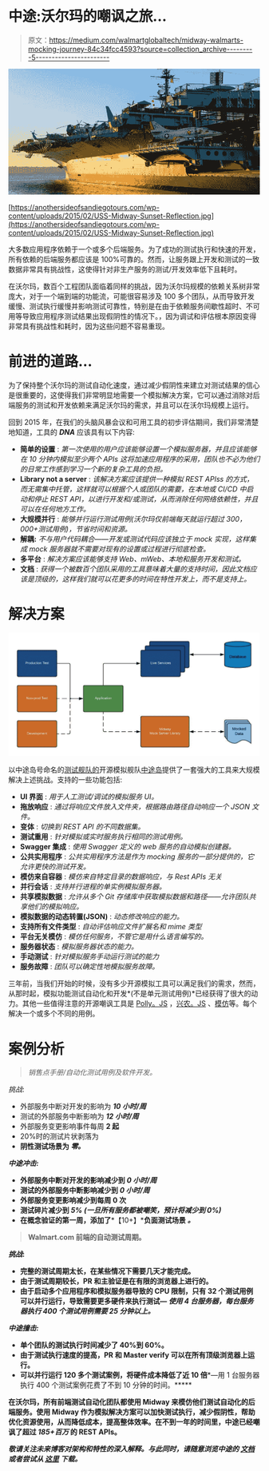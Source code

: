 # 中途:沃尔玛的嘲讽之旅…

> 原文：<https://medium.com/walmartglobaltech/midway-walmarts-mocking-journey-84c34fcc4593?source=collection_archive---------5----------------------->

![](img/cc48ed377464335e27d944fb1a835175.png)

[https://anothersideofsandiegotours.com/wp-content/uploads/2015/02/USS-Midway-Sunset-Reflection.jpg](https://anothersideofsandiegotours.com/wp-content/uploads/2015/02/USS-Midway-Sunset-Reflection.jpg)

大多数应用程序依赖于一个或多个后端服务。为了成功的测试执行和快速的开发，所有依赖的后端服务都应该是 100%可靠的。然而，让服务跟上开发和测试的一致数据非常具有挑战性，这使得针对非生产服务的测试/开发效率低下且耗时。

在沃尔玛，数百个工程团队面临着同样的挑战，因为沃尔玛规模的依赖关系树非常庞大，对于一个端到端的功能流，可能很容易涉及 100 多个团队，从而导致开发缓慢、测试执行缓慢并影响测试可靠性，特别是在由于依赖服务间歇性超时、不可用等导致应用程序测试结果出现假阴性的情况下。，因为调试和评估根本原因变得非常具有挑战性和耗时，因为这些问题不容易重现。

# 前进的道路…

为了保持整个沃尔玛的测试自动化速度，通过减少假阴性来建立对测试结果的信心是很重要的，这使得我们非常明显地需要一个模拟解决方案，它可以通过消除对后端服务的测试和开发依赖来满足沃尔玛的需求，并且可以在沃尔玛规模上运行。

回到 2015 年，在我们的头脑风暴会议和可用工具的初步评估期间，我们非常清楚地知道，工具的 ***DNA*** 应该具有以下内容:

*   **简单的设置** : *第一次使用的用户应该能够设置一个模拟服务器，并且应该能够在 10 分钟内模拟至少两个 APIs 这将加速应用程序的采用，团队也不必为他们的日常工作感到学习一个新的复杂工具的负担。*
*   **Library not a server** : *该解决方案应该提供一种模拟 REST APIss 的方式，而无需集中托管，这样就可以根据个人或团队的需要，在本地或 CI/CD 中启动和停止 REST API，以进行开发和/或测试，从而消除任何网络依赖性，并且可以在任何地方工作。*
*   **大规模并行** : *能够并行运行测试用例(沃尔玛仅前端每天就运行超过 300，000+测试用例)，节省时间和资源。*
*   **解耦:** *不与用户代码耦合——开发或测试代码应该独立于 mock 实现，这样集成 mock 服务器就不需要对现有的设置或过程进行彻底检查。*
*   **多平台** : *解决方案应该能够支持 Web、mWeb、本地和服务开发和测试。*
*   **文档** : *获得一个被数百个团队采用的工具意味着大量的支持时间，因此文档应该是顶级的，这样我们就可以花更多的时间在特性开发上，而不是支持上。*

# **解决方案**

![](img/962abca3e721414592aafd0a1bb0ab47.png)

以中途岛号命名的[测试舰队的](http://testarmada.io)开源模拟舰队[中途岛](https://www.npmjs.com/package/testarmada-midway)提供了一套强大的工具来大规模解决上述挑战。支持的一些功能包括:

*   **UI 界面** : *用于人工测试/调试的模拟服务 UI。*
*   **拖放响应** : *通过将响应文件放入文件夹，根据路由路径自动响应一个 JSON 文件。*
*   **变体** : *切换到 REST API 的不同数据集。*
*   **测试重用** : *针对模拟或实时服务执行相同的测试用例。*
*   **Swagger 集成** : *使用 Swagger 定义的 web 服务的自动模拟创建器。*
*   **公共实用程序** : *公共实用程序方法是作为 mocking 服务的一部分提供的，它允许更快的测试开发。*
*   **模仿来自容器** : *模仿来自特定目录的数据响应，与 Rest APIs 无关*
*   **并行会话** : *支持并行进程的单实例模拟服务器。*
*   **共享模拟数据** : *允许从多个 Git 存储库中获取模拟数据和路径——允许团队共享他们的模拟响应。*
*   **模拟数据的动态转置(JSON)** : *动态修改响应的能力。*
*   **支持所有文件类型** : *自动评估响应文件扩展名和 mime 类型*
*   **平台无关模仿** : *模仿任何服务，不管它是用什么语言编写的。*
*   **服务器状态** : *模拟服务器状态的能力。*
*   **手动测试** : *针对模拟服务手动运行测试的能力*
*   **服务故障** : *团队可以确定性地模拟服务故障。*

三年前，当我们开始的时候，没有多少开源模拟工具可以满足我们的需求，然而，从那时起，模拟功能测试自动化和开发*(不是单元测试用例)*已经获得了很大的动力。其他一些值得注意的开源嘲讽工具是 [Polly。JS](https://netflix.github.io/pollyjs/#/) ，[兴农。JS](https://sinonjs.org/) 、[模仿](https://mimic.js.org/)等。每个解决一个或多个不同的用例。

# **案例分析**

> *销售点手册/自动化测试用例及软件开发。*

*挑战*:

*   外部服务中断对开发的影响为 ***10 小时/周***
*   测试的外部服务中断影响为 ***12 小时/周***
*   外部服务变更影响事件每周 **2 起**
*   20%时的测试片状剥落为
*   **阴性测试场景为 ***零。*****

***中途冲击:***

*   **外部服务中断对开发的影响减少到 ***0 小时/周*****
*   **测试的外部服务中断影响减少到 ***0 小时/周*****
*   **外部服务变更影响减少到每周 **0 次****
*   **测试碎片减少到 ***5%*** *(一旦所有服务都被嘲笑，预计将减少到 0%)***
*   **在概念验证的第一周，添加了***【10+】***负面测试场景 ***。*****

> **Walmart.com 前端的自动测试周期。**

***挑战*:**

*   **完整的测试周期太长，在某些情况下需要几天才能完成。**
*   **由于测试周期较长，PR 和主验证是在有限的浏览器上进行的。**
*   **由于启动多个应用程序和模拟服务器导致的 CPU 限制，只有 32 个测试用例可以并行运行，导致需要更多硬件来执行测试— ***使用 4 台服务器，每台服务器执行 400 个测试用例需要 25 分钟以上。*****

***中途撞击:***

*   **单个团队的测试执行时间减少了 40%到 60%。**
*   **由于测试执行速度的提高，PR 和 Master verify 可以在所有顶级浏览器上运行。**
*   **可以并行运行 120 多个测试案例，将硬件成本降低了近 10 倍***—用 1 台服务器执行 400 个测试案例花费了不到 10 分钟的时间。*****

**在沃尔玛，所有前端测试自动化团队都使用 Midway 来模仿他们测试自动化的后端服务。使用 Midway 作为模拟解决方案可以加快测试执行，减少假阴性，帮助优化资源使用，从而降低成本，提高整体效率。在不到一年的时间里，中途已经嘲讽了超过 ***185+百万*** 的 REST APIs。**

*****敬请关注未来博客对架构和特性的深入解释。与此同时，请随意浏览中途的*** [***文档***](http://testarmada.io/documentation/Mocking/rWeb/JAVASCRIPT/Introduction) ***或者尝试从*** [***这里***](https://www.npmjs.com/package/testarmada-midway) ***下载。*****